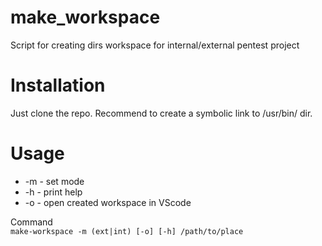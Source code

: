 # make_workspace
Script for creating dirs workspace for internal/external pentest project

# Installation 
Just clone the repo.
Recommend to create a symbolic link to /usr/bin/ dir.

# Usage 
- -m  - set mode
- -h  - print help
- -o  - open created workspace in VScode
  
Command  
```make-workspace -m (ext|int) [-o] [-h] /path/to/place```
